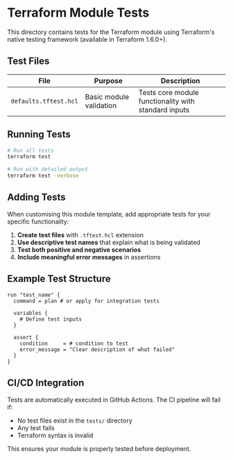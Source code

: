 # Terraform Module Tests

This directory contains tests for the Terraform module using Terraform's native testing framework (available in Terraform 1.6.0+).

## Test Files

| File | Purpose | Description |
|------|---------|-------------|
| `defaults.tftest.hcl` | Basic module validation | Tests core module functionality with standard inputs |

## Running Tests

```bash
# Run all tests
terraform test

# Run with detailed output
terraform test -verbose
```

## Adding Tests

When customising this module template, add appropriate tests for your specific functionality:

1. **Create test files** with `.tftest.hcl` extension
2. **Use descriptive test names** that explain what is being validated
3. **Test both positive and negative scenarios**
4. **Include meaningful error messages** in assertions

## Example Test Structure

```hcl
run "test_name" {
  command = plan # or apply for integration tests

  variables {
    # Define test inputs
  }

  assert {
    condition     = # condition to test
    error_message = "Clear description of what failed"
  }
}
```

## CI/CD Integration

Tests are automatically executed in GitHub Actions. The CI pipeline will fail if:
- No test files exist in the `tests/` directory
- Any test fails
- Terraform syntax is invalid

This ensures your module is properly tested before deployment.
